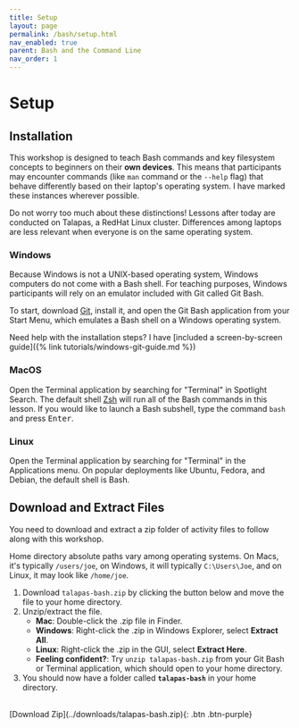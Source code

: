 ```yaml
---
title: Setup
layout: page
permalink: /bash/setup.html
nav_enabled: true
parent: Bash and the Command Line
nav_order: 1
---
```

# Setup

## Installation

This workshop is designed to teach Bash commands and key filesystem concepts to beginners on their **own devices**. This means that participants may encounter commands (like `man` command or the `--help` flag) that behave differently based on their laptop's operating system. I have marked these instances wherever possible.

Do not worry too much about these distinctions! Lessons after today are conducted on Talapas, a RedHat Linux cluster. Differences among laptops are less relevant when everyone is on the same operating system. 

### Windows
Because Windows is not a UNIX-based operating system, Windows computers do not come with a Bash shell. For teaching purposes, Windows participants will rely on an emulator included with Git called Git Bash. 

To start, download [Git](https://git-scm.com/downloads), install it, and open the Git Bash application from your Start Menu, which emulates a Bash shell on a Windows operating system. 

Need help with the installation steps? I have [included a screen-by-screen guide]({% link tutorials/windows-git-guide.md %})

### MacOS
Open the Terminal application by searching for "Terminal" in Spotlight Search. The default shell [Zsh](https://support.apple.com/en-us/102360) will run all of the Bash commands in this lesson. If you would like to launch a Bash subshell, type the command
`bash` and press <kbd>Enter</kbd>.

### Linux 
Open the Terminal application by searching for "Terminal" in the Applications menu. On popular deployments like Ubuntu, Fedora, and Debian, the default shell is Bash. 

## Download and Extract Files
You need to download and extract a zip folder of activity files to follow along with this workshop. 

Home directory absolute paths vary among operating systems. On Macs, it's typically `/users/joe`, on Windows, it will typically `C:\Users\Joe`, and on Linux, it may look like `/home/joe`. 

1. Download `talapas-bash.zip` by clicking the button below and move the file to your home directory.
2. Unzip/extract the file.
    * **Mac**: Double-click the .zip file in Finder.
    * **Windows**: Right-click the .zip in Windows Explorer, select **Extract All**. 
    * **Linux**: Right-click the .zip in the GUI, select **Extract Here**.
    * **Feeling confident?**: Try `unzip talapas-bash.zip` from your Git Bash or Terminal application, which should open to your home directory.
3. You should now have a folder called **`talapas-bash`** in your home directory.

<br> 
<span class="fs-5">
[Download Zip](../downloads/talapas-bash.zip){: .btn .btn-purple}
</span>